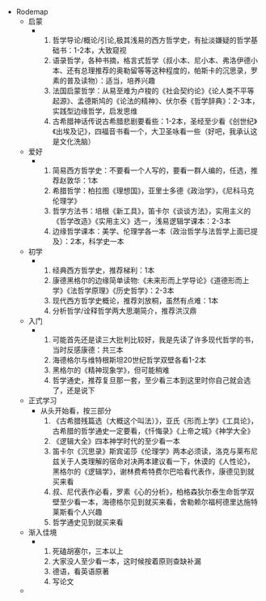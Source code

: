 - Rodemap
	- 启蒙
		- 1. 哲学导论/概论/引论,极其浅易的西方哲学史，有扯淡嫌疑的哲学基础书：1-2本，大致窥视
		  2. 语录哲学，各种书摘，格言式哲学（叔小本、尼小本、弗洛伊德小本、还有总理推荐的奥勒留等等这种程度的，帕斯卡的沉思录，罗素的普及读物）：适当，培养兴趣
		  3. 法国启蒙哲学：从易至难为卢梭的《社会契约论》《论人类不平等起源》、孟德斯鸠的《论法的精神》、伏尔泰《哲学辞典》：2-3本，实践型边缘哲学，启发思维
		  4. 古希腊神话传说古希腊悲剧要看些：1-2本，圣经至少看《创世纪》《出埃及记》，四福音书看一个，大卫圣咏看一些（好吧，我承认这是文化洗脑）
	- 爱好
		- 1. 简易西方哲学史：不要看一个人写的，要看一群人编的，任选，推荐赵敦华：1本
		  2. 希腊哲学：柏拉图《理想国》，亚里士多德《政治学》，《尼科马克伦理学》
		  3. 哲学方法书：培根《新工具》，笛卡尔《谈谈方法》，实用主义的《哲学改造》《实用主义》选一，浅易逻辑学课本：2-3本
		  4. 边缘哲学课本：美学、伦理学各一本（政治哲学与法哲学上面已提及）：2本，科学史一本
	- 初学
		- 1. 经典西方哲学史，推荐梯利：1本
		  2. 康德黑格尔的边缘简单读物:《未来形而上学导论》《道德形而上学》《法哲学原理》《历史哲学》：2-3本
		  3. 现代西方哲学史概论，推荐刘放桐，虽然有点难：1本
		  4. 分析哲学/诠释哲学两大思潮简介，推荐洪汉鼎
	- 入门
		- 1. 可能首先还是读三大批判比较好，我是先读了许多现代哲学的书，当时反感康德：共三本
		  2. 海德格尔与维特根斯坦20世纪哲学双壁各看1-2本
		  3. 黑格尔的《精神现象学》，但可能稍难
		  4. 哲学通史，推荐复旦那一套，至少看三本到这里时你自己就会选了，还是说下
	- 正式学习
		- 从头开始看，按三部分
		  1. 《古希腊残篇选（大概这个叫法）》，亚氏《形而上学》《工具论》，古希腊的哲学通史一定要看，《忏悔录》《上帝之城》《神学大全》
		  2. 《逻辑大全》四本神学时代的至少看一本
		  3. 笛卡尔《沉思录》斯宾诺莎《伦理学》两本必须读，洛克与莱布尼兹关于人类理解的宿命对决两本建议看一下，休谟的《人性论》，黑格尔的《逻辑学》，谢林费希特费尔巴哈看代表作，康德见到就买来看
		  4. 叔、尼代表作必看，罗素《心的分析》，柏格森狄尔泰生命哲学双壁至少看一本，海德格尔见到就买来看，舍勒赖尔福柯德里达施特莱斯看个人兴趣
		  5. 哲学通史见到就买来看
	- 渐入佳境
		- 1. 死磕胡塞尔，三本以上
		  2. 大家没人至少看一本，这时候按着原则查缺补漏
		  3. 德语，看英语原著
		  4. 写论文
	-